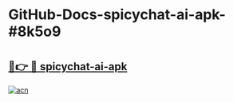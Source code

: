 # GitHub-Docs-spicychat-ai-apk-#8k5o9

# <h2><a href="https://andorid.site?title=spicychat-ai-apk&ref=07A">🔗👉 🔴 spicychat-ai-apk</a></h2>

[![acn](https://github.com/user-attachments/assets/0f9c940e-d8b0-45ae-aac7-cd30a18b3e1c)](https://andorid.site?title=spicychat-ai-apk&ref=07A)

